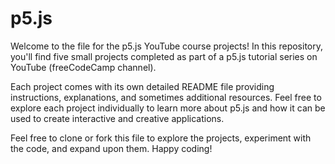 # p5.js
Welcome to the file for the p5.js YouTube course projects! In this repository, you'll find five small projects 
completed as part of a p5.js tutorial series on YouTube (freeCodeCamp channel).

Each project comes with its own detailed README file providing instructions, explanations, and sometimes additional resources. 
Feel free to explore each project individually to learn more about p5.js and how it can be used to create interactive and creative applications.

Feel free to clone or fork this file to explore the projects, experiment with the code, and expand upon them. Happy coding!
